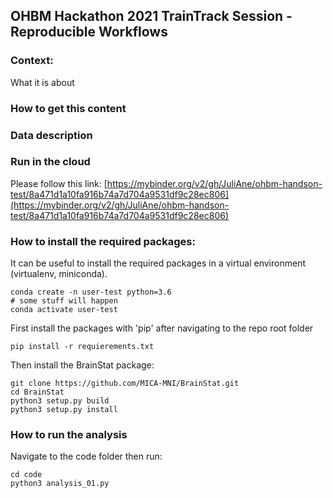 ## OHBM Hackathon 2021 TrainTrack Session - Reproducible Workflows

### Context:
What it is about

### How to get this content

### Data description

### Run in the cloud
Please follow this link: [https://mybinder.org/v2/gh/JuliAne/ohbm-handson-test/8a471d1a10fa916b74a7d704a9531df9c28ec806](https://mybinder.org/v2/gh/JuliAne/ohbm-handson-test/8a471d1a10fa916b74a7d704a9531df9c28ec806)

### How to install the required packages:

It can be useful to install the required packages in a virtual environment (virtualenv, miniconda).

```
conda create -n user-test python=3.6
# some stuff will happen
conda activate user-test
```

First install the packages with 'pip' after navigating to the repo root folder

```
pip install -r requierements.txt
```

Then install the BrainStat package:

```
git clone https://github.com/MICA-MNI/BrainStat.git
cd BrainStat
python3 setup.py build
python3 setup.py install
```

### How to run the analysis

Navigate to the code folder then run:

```
cd code
python3 analysis_01.py
```
